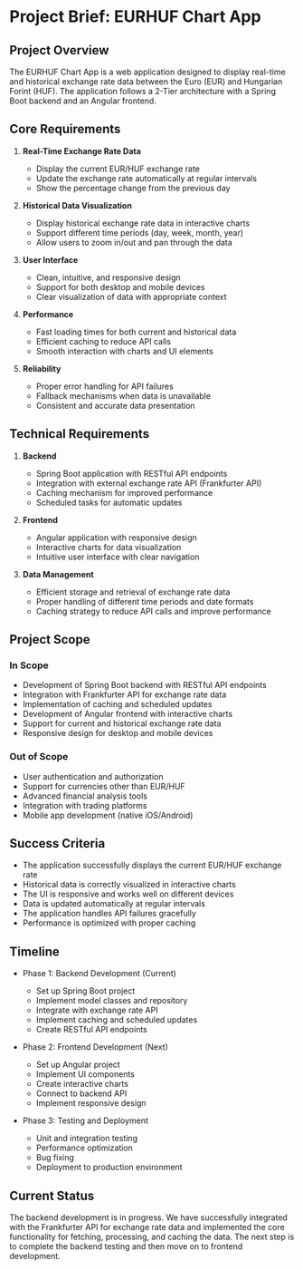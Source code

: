 # Project Brief: EURHUF Chart App

## Project Overview

The EURHUF Chart App is a web application designed to display real-time and historical exchange rate data between the Euro (EUR) and Hungarian Forint (HUF). The application follows a 2-Tier architecture with a Spring Boot backend and an Angular frontend.

## Core Requirements

1. **Real-Time Exchange Rate Data**
   - Display the current EUR/HUF exchange rate
   - Update the exchange rate automatically at regular intervals
   - Show the percentage change from the previous day

2. **Historical Data Visualization**
   - Display historical exchange rate data in interactive charts
   - Support different time periods (day, week, month, year)
   - Allow users to zoom in/out and pan through the data

3. **User Interface**
   - Clean, intuitive, and responsive design
   - Support for both desktop and mobile devices
   - Clear visualization of data with appropriate context

4. **Performance**
   - Fast loading times for both current and historical data
   - Efficient caching to reduce API calls
   - Smooth interaction with charts and UI elements

5. **Reliability**
   - Proper error handling for API failures
   - Fallback mechanisms when data is unavailable
   - Consistent and accurate data presentation

## Technical Requirements

1. **Backend**
   - Spring Boot application with RESTful API endpoints
   - Integration with external exchange rate API (Frankfurter API)
   - Caching mechanism for improved performance
   - Scheduled tasks for automatic updates

2. **Frontend**
   - Angular application with responsive design
   - Interactive charts for data visualization
   - Intuitive user interface with clear navigation

3. **Data Management**
   - Efficient storage and retrieval of exchange rate data
   - Proper handling of different time periods and date formats
   - Caching strategy to reduce API calls and improve performance

## Project Scope

### In Scope
- Development of Spring Boot backend with RESTful API endpoints
- Integration with Frankfurter API for exchange rate data
- Implementation of caching and scheduled updates
- Development of Angular frontend with interactive charts
- Support for current and historical exchange rate data
- Responsive design for desktop and mobile devices

### Out of Scope
- User authentication and authorization
- Support for currencies other than EUR/HUF
- Advanced financial analysis tools
- Integration with trading platforms
- Mobile app development (native iOS/Android)

## Success Criteria
- The application successfully displays the current EUR/HUF exchange rate
- Historical data is correctly visualized in interactive charts
- The UI is responsive and works well on different devices
- Data is updated automatically at regular intervals
- The application handles API failures gracefully
- Performance is optimized with proper caching

## Timeline
- Phase 1: Backend Development (Current)
  - Set up Spring Boot project
  - Implement model classes and repository
  - Integrate with exchange rate API
  - Implement caching and scheduled updates
  - Create RESTful API endpoints

- Phase 2: Frontend Development (Next)
  - Set up Angular project
  - Implement UI components
  - Create interactive charts
  - Connect to backend API
  - Implement responsive design

- Phase 3: Testing and Deployment
  - Unit and integration testing
  - Performance optimization
  - Bug fixing
  - Deployment to production environment

## Current Status
The backend development is in progress. We have successfully integrated with the Frankfurter API for exchange rate data and implemented the core functionality for fetching, processing, and caching the data. The next step is to complete the backend testing and then move on to frontend development.